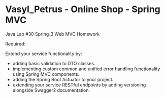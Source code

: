 # Vasyl_Petrus - Online Shop - Spring MVC
Java Lab #30
Spring_3 Web MVC Homework 
 
Required: 

Extend your service functionality by:  
- adding basic validation to DTO classes.
- implementing custom common and unified error handling functionality using Spring MVC components. 
- adding the Spring Boot Actuator to your project.
- extending your service RESTful endpoints by adding versioning alongside Swagger2 documentation.
